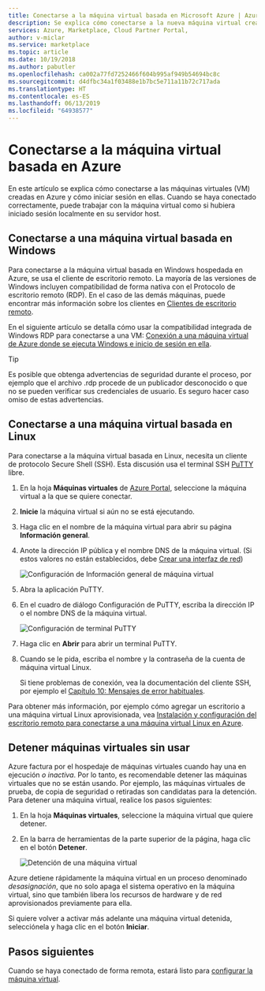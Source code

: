 ```yaml
---
title: Conectarse a la máquina virtual basada en Microsoft Azure | Azure Marketplace
description: Se explica cómo conectarse a la nueva máquina virtual creada en Azure.
services: Azure, Marketplace, Cloud Partner Portal,
author: v-miclar
ms.service: marketplace
ms.topic: article
ms.date: 10/19/2018
ms.author: pabutler
ms.openlocfilehash: ca002a77fd7252466f604b995af949b54694bc8c
ms.sourcegitcommit: d4dfbc34a1f03488e1b7bc5e711a11b72c717ada
ms.translationtype: HT
ms.contentlocale: es-ES
ms.lasthandoff: 06/13/2019
ms.locfileid: "64938577"
---
```

# <a name="connect-to-your-azure-based-virtual-machine"></a>Conectarse a la máquina virtual basada en Azure

En este artículo se explica cómo conectarse a las máquinas virtuales (VM) creadas en Azure y cómo iniciar sesión en ellas.  Cuando se haya conectado correctamente, puede trabajar con la máquina virtual como si hubiera iniciado sesión localmente en su servidor host. 

## <a name="connect-to-a-windows-based-vm"></a>Conectarse a una máquina virtual basada en Windows

Para conectarse a la máquina virtual basada en Windows hospedada en Azure, se usa el cliente de escritorio remoto.  La mayoría de las versiones de Windows incluyen compatibilidad de forma nativa con el Protocolo de escritorio remoto (RDP).  En el caso de las demás máquinas, puede encontrar más información sobre los clientes en [Clientes de escritorio remoto](https://docs.microsoft.com/windows-server/remote/remote-desktop-services/clients/remote-desktop-clients).  

En el siguiente artículo se detalla cómo usar la compatibilidad integrada de Windows RDP para conectarse a una VM: [Conexión a una máquina virtual de Azure donde se ejecuta Windows e inicio de sesión en ella](../../../virtual-machines/windows/connect-logon.md).  

>[!TIP]
> Es posible que obtenga advertencias de seguridad durante el proceso, por ejemplo que el archivo .rdp procede de un publicador desconocido o que no se pueden verificar sus credenciales de usuario.  Es seguro hacer caso omiso de estas advertencias.


## <a name="connect-to-a-linux-based-vm"></a>Conectarse a una máquina virtual basada en Linux

Para conectarse a la máquina virtual basada en Linux, necesita un cliente de protocolo Secure Shell (SSH).  Esta discusión usa el terminal SSH [PuTTY](https://www.ssh.com/ssh/putty/) libre.

1. En la hoja **Máquinas virtuales** de [Azure Portal](https://ms.portal.azure.com), seleccione la máquina virtual a la que se quiere conectar.  
2. **Inicie** la máquina virtual si aún no se está ejecutando.
3. Haga clic en el nombre de la máquina virtual para abrir su página **Información general**.
4. Anote la dirección IP pública y el nombre DNS de la máquina virtual.  (Si estos valores no están establecidos, debe [Crear una interfaz de red](https://docs.microsoft.com/azure/virtual-network/virtual-network-network-interface#create-a-network-interface))

   ![Configuración de Información general de máquina virtual](./media/publishvm_019.png)
 
5. Abra la aplicación PuTTY.  
6. En el cuadro de diálogo Configuración de PuTTY, escriba la dirección IP o el nombre DNS de la máquina virtual. 

   ![Configuración de terminal PuTTY](./media/publishvm_020.png)
 
7. Haga clic en **Abrir** para abrir un terminal PuTTY.  
8. Cuando se le pida, escriba el nombre y la contraseña de la cuenta de máquina virtual Linux. 

   Si tiene problemas de conexión, vea la documentación del cliente SSH, por ejemplo el [Capítulo 10: Mensajes de error habituales](https://www.ssh.com/ssh/putty/putty-manuals/0.68/Chapter10.html#errors).

Para obtener más información, por ejemplo cómo agregar un escritorio a una máquina virtual Linux aprovisionada, vea [Instalación y configuración del escritorio remoto para conectarse a una máquina virtual Linux en Azure](../../../virtual-machines/linux/use-remote-desktop.md).


## <a name="stop-unused-vms"></a>Detener máquinas virtuales sin usar
Azure factura por el hospedaje de máquinas virtuales cuando hay una en ejecución *o inactiva*.  Por lo tanto, es recomendable detener las máquinas virtuales que no se están usando.  Por ejemplo, las máquinas virtuales de prueba, de copia de seguridad o retiradas son candidatas para la detención. Para detener una máquina virtual, realice los pasos siguientes:

1. En la hoja **Máquinas virtuales**, seleccione la máquina virtual que quiere detener. 
2. En la barra de herramientas de la parte superior de la página, haga clic en el botón **Detener**.

   ![Detención de una máquina virtual](./media/publishvm_018.png)

Azure detiene rápidamente la máquina virtual en un proceso denominado *desasignación*, que no solo apaga el sistema operativo en la máquina virtual, sino que también libera los recursos de hardware y de red aprovisionados previamente para ella.

Si quiere volver a activar más adelante una máquina virtual detenida, selecciónela y haga clic en el botón **Iniciar**.


## <a name="next-steps"></a>Pasos siguientes

Cuando se haya conectado de forma remota, estará listo para [configurar la máquina virtual](./cpp-configure-vm.md).
